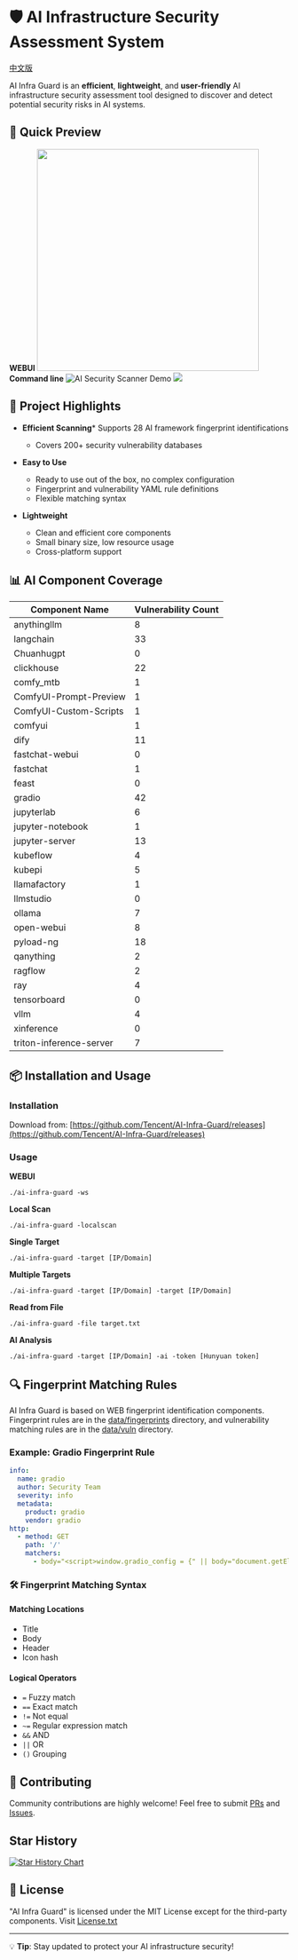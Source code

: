 # 🛡️ AI Infrastructure Security Assessment System

[中文版](./README_CN.md)

AI Infra Guard is an **efficient**, **lightweight**, and **user-friendly** AI infrastructure security assessment tool designed to discover and detect potential security risks in AI systems.
## 🚀 Quick Preview
**WEBUI**
<img src="img/web-en.png" height="400">
**Command line**
![AI Security Scanner Demo](img/img.jpg)
![](img/img2.png)
## 🚀 Project Highlights
* **Efficient Scanning*** Supports 28 AI framework fingerprint identifications
    * Covers 200+ security vulnerability databases

* **Easy to Use**
    * Ready to use out of the box, no complex configuration
    * Fingerprint and vulnerability YAML rule definitions
    * Flexible matching syntax

* **Lightweight**
    * Clean and efficient core components
    * Small binary size, low resource usage
    * Cross-platform support

## 📊 AI Component Coverage
| Component Name      | Vulnerability Count |
|---------------------|---------------------|
|         anythingllm | 8                   |
|           langchain | 33                  |
|          Chuanhugpt | 0                   |
|          clickhouse | 22                  |
|           comfy_mtb | 1                   |
| ComfyUI-Prompt-Preview | 1                   |
| ComfyUI-Custom-Scripts | 1                   |
|             comfyui | 1                   |
|                dify | 11                  |
|      fastchat-webui | 0                   |
|            fastchat | 1                   |
|               feast | 0                   |
|              gradio | 42                  |
|          jupyterlab | 6                   |
|    jupyter-notebook | 1                   |
|      jupyter-server | 13                  |
|            kubeflow | 4                   |
|              kubepi | 5                   |
|        llamafactory | 1                   |
|           llmstudio | 0                   |
|              ollama | 7                   |
|          open-webui | 8                   |
|           pyload-ng | 18                  |
|           qanything | 2                   |
|             ragflow | 2                   |
|                 ray | 4                   |
|         tensorboard | 0                   |
|                vllm | 4                   |
|          xinference | 0                   |
| triton-inference-server | 7                   |

## 📦 Installation and Usage
### Installation
Download from: [https://github.com/Tencent/AI-Infra-Guard/releases](https://github.com/Tencent/AI-Infra-Guard/releases)

### Usage
**WEBUI**
```
./ai-infra-guard -ws
```
**Local Scan**
```
./ai-infra-guard -localscan
```

**Single Target**
```
./ai-infra-guard -target [IP/Domain] 
```

**Multiple Targets**
```
./ai-infra-guard -target [IP/Domain] -target [IP/Domain]
```

**Read from File**
```
./ai-infra-guard -file target.txt
```

**AI Analysis**
```
./ai-infra-guard -target [IP/Domain] -ai -token [Hunyuan token]
```

## 🔍 Fingerprint Matching Rules
AI Infra Guard is based on WEB fingerprint identification components. Fingerprint rules are in the [data/fingerprints](./data/fingerprints) directory, and vulnerability matching rules are in the [data/vuln](./data/vuln) directory.

### Example: Gradio Fingerprint Rule
```yaml
info:
  name: gradio
  author: Security Team
  severity: info
  metadata:
    product: gradio
    vendor: gradio
http:
  - method: GET
    path: '/'
    matchers:
      - body="<script>window.gradio_config = {" || body="document.getElementsByTagName(\"gradio-app\");"
```

### 🛠️ Fingerprint Matching Syntax

#### Matching Locations
- Title
- Body
- Header
- Icon hash

#### Logical Operators
- `=` Fuzzy match
- `==` Exact match
- `!=` Not equal
- `~=` Regular expression match
- `&&` AND
- `||` OR
- `()` Grouping

## 🤝 Contributing
Community contributions are highly welcome! Feel free to submit [PRs](https://github.com/Tencent/AI-Infra-Guard/pulls) and [Issues](https://github.com/Tencent/AI-Infra-Guard/issues).
## Star History

[![Star History Chart](https://api.star-history.com/svg?repos=Tencent/AI-Infra-Guard&type=Date)](https://star-history.com/#Tencent/AI-Infra-Guard&Date)

## 📄 License
"AI Infra Guard" is licensed under the MIT License except for the third-party components. Visit [License.txt](./License.txt)

---

💡 **Tip**: Stay updated to protect your AI infrastructure security!